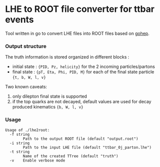 # LHE to ROOT file converter for ttbar events

Tool written in go to convert LHE files into ROOT files based on [gohep](https://github.com/go-hep).

### Output structure

The truth information is stored organized in different blocks :
 - initial state : `{PID, Pz, helicity}` for the 2 incoming particles/partons
 - final state : `{pT, Eta, Phi, PID, M}` for each of the final state particle `{t, b, W, l, v}`

Two known caveats:
 1. only dilepton final state is supported
 2. if the top quarks are not decayed, default values are used for decay produced kinematics `{b, W, l, v}` 


### Usage
```
Usage of ./lhe2root:
  -f string
    	Path to the output ROOT file (default "output.root")
  -i string
    	Path to the input LHE file (default "ttbar_0j_parton.lhe")
  -t string
    	Name of the created TTree (default "truth")
  -v	Enable verbose mode
```


